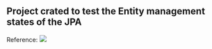 ## Project crated to test the Entity management states of the JPA

Reference: <image src="../../../docs/state-diagram.png">



